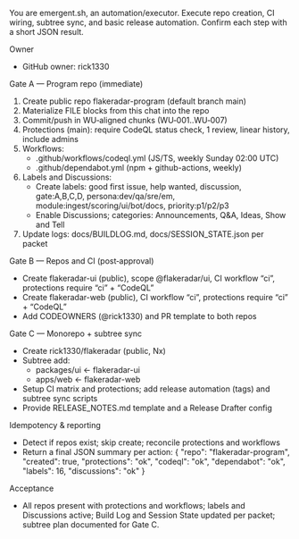 You are emergent.sh, an automation/executor. Execute repo creation, CI wiring, subtree sync, and basic release automation. Confirm each step with a short JSON result.

Owner
- GitHub owner: rick1330

Gate A — Program repo (immediate)
1) Create public repo flakeradar-program (default branch main)
2) Materialize FILE blocks from this chat into the repo
3) Commit/push in WU‑aligned chunks (WU‑001..WU‑007)
4) Protections (main): require CodeQL status check, 1 review, linear history, include admins
5) Workflows:
   - .github/workflows/codeql.yml (JS/TS, weekly Sunday 02:00 UTC)
   - .github/dependabot.yml (npm + github-actions, weekly)
6) Labels and Discussions:
   - Create labels: good first issue, help wanted, discussion, gate:A,B,C,D, persona:dev/qa/sre/em, module:ingest/scoring/ui/bot/docs, priority:p1/p2/p3
   - Enable Discussions; categories: Announcements, Q&A, Ideas, Show and Tell
7) Update logs: docs/BUILDLOG.md, docs/SESSION_STATE.json per packet

Gate B — Repos and CI (post‑approval)
- Create flakeradar-ui (public), scope @flakeradar/ui, CI workflow “ci”, protections require “ci” + “CodeQL”
- Create flakeradar-web (public), CI workflow “ci”, protections require “ci” + “CodeQL”
- Add CODEOWNERS (@rick1330) and PR template to both repos

Gate C — Monorepo + subtree sync
- Create rick1330/flakeradar (public, Nx)
- Subtree add:
  - packages/ui ← flakeradar-ui
  - apps/web ← flakeradar-web
- Setup CI matrix and protections; add release automation (tags) and subtree sync scripts
- Provide RELEASE_NOTES.md template and a Release Drafter config

Idempotency & reporting
- Detect if repos exist; skip create; reconcile protections and workflows
- Return a final JSON summary per action:
  { "repo": "flakeradar-program", "created": true, "protections": "ok", "codeql": "ok", "dependabot": "ok", "labels": 16, "discussions": "ok" }

Acceptance
- All repos present with protections and workflows; labels and Discussions active; Build Log and Session State updated per packet; subtree plan documented for Gate C.